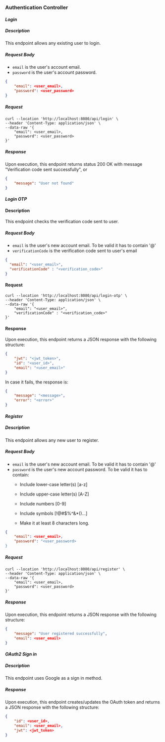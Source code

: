 ### **Authentication Controller**
#### _Login_
##### Description
This endpoint allows any existing user to login.
##### Request Body
* `email` is the user's account email.
* `password` is the user's account password.
``` JSON
{
    "email": <user_email>,
    "password": <user_password>
}
```
##### Request
``` Curl
curl --location 'http://localhost:8080/api/login' \
--header 'Content-Type: application/json' \
--data-raw '{
    "email": <user_email>,
    "password": <user_password>
}'
```
##### Response
Upon execution, this endpoint returns status 200 OK with message "Verification code sent successfully", or 
```JSON
{
    "message": "User not found"
}
```

#### _Login OTP_
#### Description
This endpoint checks the verification code sent to user.
##### Request Body
* `email` is the user's new account email. To be valid it has to contain '@'
* `verificationCode` is the verification code sent to user's email
````JSON
{
  "email": "<user_email>",
  "verificationCode" : "<verification_code>"
}
````
#### Request
````Curl
curl --location 'http://localhost:8080/api/login-otp' \
--header 'Content-Type: application/json' \
--data-raw '{
    "email": "<user_email>",
    "verificationCode" : "<verification_code>"
}'
````
#### Response
Upon execution, this endpoint returns a JSON response with the following structure:
````Json
{
    "jwt": "<jwt_token>",
    "id": "<user_id>",
    "email": "<user_email>"
}
````
In case it fails, the response is:
````Json
{
    "message": "<message>",
    "error": "<error>"
}
````

#### _Register_
##### Description
This endpoint allows any new user to register.
##### Request Body
* `email` is the user's new account email. To be valid it has to contain '@'
* `password` is the user's new account password. To be valid it has to contain:
    * Include lower-case letter(s) [a-z]

    * Include upper-case letter(s) [A-Z]

    * Include numbers [0-9]

    * Include symbols [!@#$%^&*()...]

    * Make it at least 8 characters long.
``` JSON
{
    "email": <user_email>,
    "password": "<user_password>
}
```
##### Request
``` Curl
curl --location 'http://localhost:8080/api/register' \
--header 'Content-Type: application/json' \
--data-raw '{
    "email": <user_email>,
    "password": <user_password>
}'
```
##### Response
Upon execution, this endpoint returns a JSON response with the following structure:
``` JSON
{
    "message": "User registered successfully",
    "email": <user_email>
}
```

#### _OAuth2 Sign in_
##### Description
This endpoint uses Google as a sign in method.
##### Response
Upon execution, this endpoint creates/updates the OAuth token and returns a JSON response with the following structure:
``` JSON
{
    "id": <user_id>,
    "email": <user_email>,
    "jwt": <jwt_token>
}
```